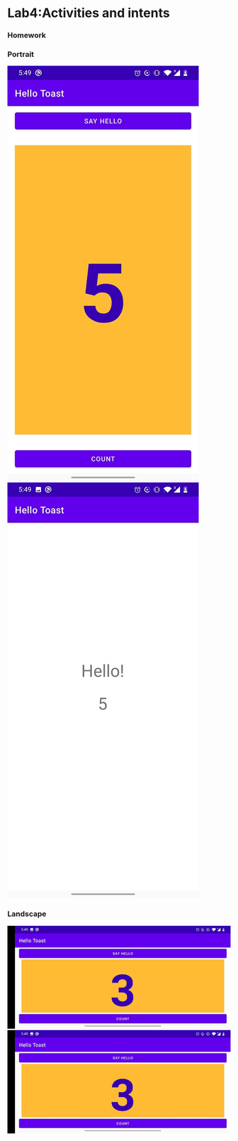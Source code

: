 # Lab4:Activities and intents
### Homework
### Portrait
![](./hw1a.jpg)
![](./hw1b.jpg)
### Landscape
![](./hw2a.jpg)
![](./hw2a.jpg)

